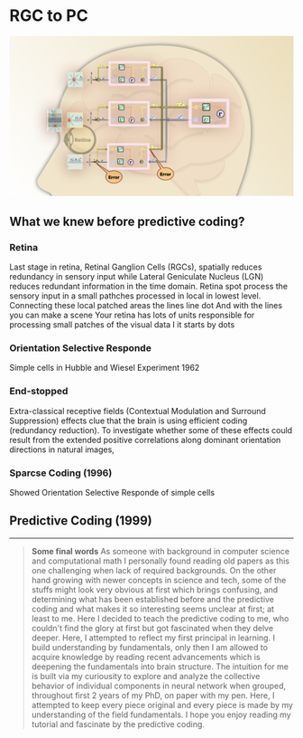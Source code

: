 # RGC to PC

<img src="images/PC_brain.jpeg"/>


## What we knew before predictive coding?

### Retina
Last stage in retina, Retinal Ganglion Cells (RGCs), spatially reduces redundancy in sensory input while Lateral Geniculate Nucleus (LGN) reduces redundant information in the time domain.
Retina spot process the sensory input in a small pathches processed in local in lowest level. Connecting these local patched areas the lines line dot
And with the lines you can make a scene
Your retina has lots of units responsible for processing small patches of the visual data
I it starts by dots

### Orientation Selective Responde
Simple cells in Hubble and Wiesel Experiment 1962

### End-stopped
Extra-classical receptive fields (Contextual Modulation and Surround Suppression) effects clue that the brain is using efficient coding (redundancy reduction).
To investigate whether some of these effects could 
result from the extended positive correlations along 
dominant orientation directions in natural images, 

### Sparcse Coding (1996)
Showed Orientation Selective Responde of simple cells

## Predictive Coding (1999)



-----------------------------------------------------------------------------------------------------
> **Some final words**
> As someone with background in computer science and computational math I personally found reading old papers as this one challenging when lack of required backgrounds. On the other hand growing with newer concepts in science and tech, some of the stuffs might look very obvious at first which brings confusing, and determining what has been established before and the predictive coding and what makes it so interesting seems unclear at first; at least to me. Here I decided to teach the predictive coding to me, who couldn't find the glory at first but got fascinated when they delve deeper. 
Here, I attempted to reflect my first principal in learning. I build understanding by fundamentals, only then I am allowed to acquire knowledge by reading recent advancements which is deepening the fundamentals into brain structure. The intuition for me is built via my curiousity to explore and analyze the collective behavior of individual components in neural network when grouped, throughout first 2 years of my PhD, on paper with my pen.
Here, I attempted to keep every piece original and every piece is made by my understanding of the field fundamentals. I hope you enjoy reading my tutorial and fascinate by the predictive coding.
